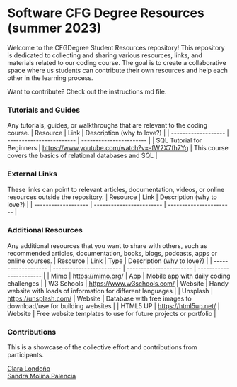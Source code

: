 # Software CFG Degree Resources (summer 2023)

Welcome to the CFGDegree Student Resources repository! This repository is dedicated to collecting and sharing various resources, links, and materials related to our coding course. The goal is to create a collaborative space where us students can contribute their own resources and help each other in the learning process.

Want to contribute? Check out the instructions.md file.

### Tutorials and Guides<br>

Any tutorials, guides, or walkthroughs that are relevant to the coding course.
| Resource | Link | Description (why to love?) |
| ------------------- | ------------------------ | ----------------------- |
| SQL Tutorial for Beginners | https://www.youtube.com/watch?v=-fW2X7fh7Yg | This course covers the basics of relational databases and SQL |

### External Links<br>

These links can point to relevant articles, documentation, videos, or online resources outside the repository.
| Resource | Link | Description (why to love?) |
| ------------------- | ------------------------ | ----------------------- |

### Additional Resources<br>

Any additional resources that you want to share with others, such as recommended articles, documentation, books, blogs, podcasts, apps or online courses.
| Resource | Link | Type | Description (why to love?) |
| ------------------- | ------------------------ | ----------------------- | ----------------------- |
| Mimo | https://mimo.org/ | App | Mobile app with daily coding challenges |
| W3 Schools | https://www.w3schools.com/ | Website | Handy website with loads of information for different languages |
| Unsplash | https://unsplash.com/ | Website | Database with free images to download/use for building websites |
| HTML5 UP | https://html5up.net/ | Website | Free website templates to use for future projects or portfolio |

### Contributions<br>

This is a showcase of the collective effort and contributions from participants.

<p align = "left">
    <a href='https://github.com/clgonzalez93'>
        Clara Londoño
    </a><br>
    <a href='https://github.com/sandramolina'>
        Sandra Molina Palencia
    </a>
</p>
